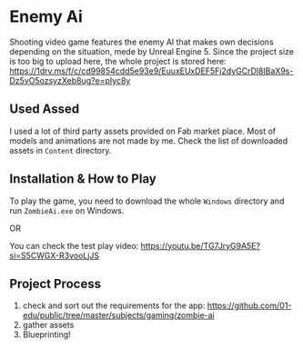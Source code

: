 # Enemy Ai

Shooting video game features the enemy AI that makes own decisions depending on the situation, mede by Unreal Engine 5. Since the project size is too big to upload here, the whole project is stored here: https://1drv.ms/f/c/cd99854cdd5e93e9/EuuxEUxDEF5Fj2dyGCrDl8IBaX9s-Dz5vO5ozsyzXeb8ug?e=pIyc8y

## Used Assed
I used a lot of third party assets provided on Fab market place. Most of models and animations are not made by me. Check the list of downloaded assets in `Content` directory.

## Installation & How to Play
To play the game, you need to download the whole `Windows` directory and run `ZombieAi.exe` on Windows.

OR 

You can check the test play video: https://youtu.be/TG7JryG9A5E?si=S5CWGX-R3vooLjJS

## Project Process
1. check and sort out the requirements for the app: https://github.com/01-edu/public/tree/master/subjects/gaming/zombie-ai 
2. gather assets
3. Blueprinting!
